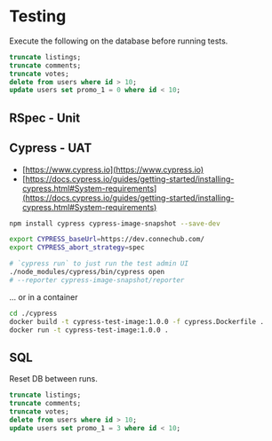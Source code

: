 # Testing

Execute the following on the database before running tests.

```sql
truncate listings;
truncate comments;
truncate votes;
delete from users where id > 10;
update users set promo_1 = 0 where id < 10;
```

## RSpec - Unit

## Cypress - UAT

- [https://www.cypress.io](https://www.cypress.io)
- [https://docs.cypress.io/guides/getting-started/installing-cypress.html#System-requirements](https://docs.cypress.io/guides/getting-started/installing-cypress.html#System-requirements)

```sh
npm install cypress cypress-image-snapshot --save-dev

export CYPRESS_baseUrl=https://dev.connechub.com/
export CYPRESS_abort_strategy=spec

# `cypress run` to just run the test admin UI
./node_modules/cypress/bin/cypress open
# --reporter cypress-image-snapshot/reporter
```

... or in a container

```sh
cd ./cypress
docker build -t cypress-test-image:1.0.0 -f cypress.Dockerfile .
docker run -t cypress-test-image:1.0.0 .
```

## SQL

Reset DB between runs.

```sql
truncate listings;
truncate comments;
truncate votes;
delete from users where id > 10;
update users set promo_1 = 3 where id < 10;
```
